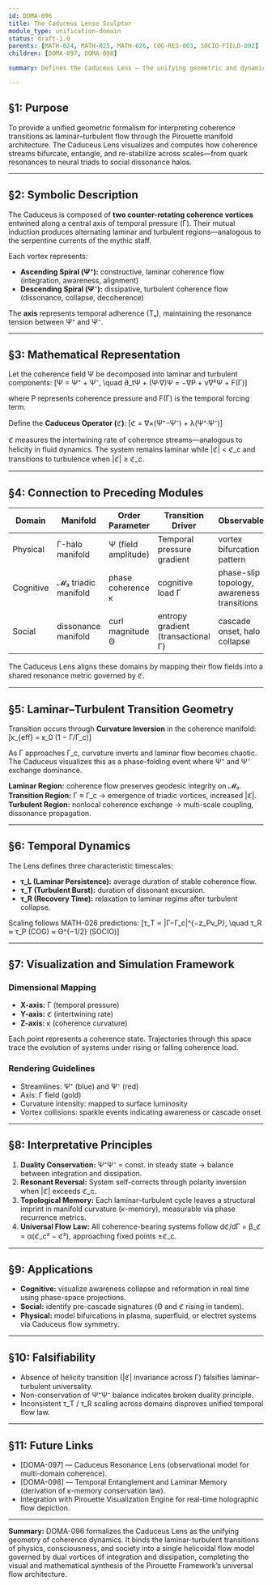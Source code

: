```yaml
---
id: DOMA-096
title: The Caduceus Lense Sculptor
module_type: unification-domain
status: draft-1.0
parents: [MATH-024, MATH-025, MATH-026, COG-RES-003, SOCIO-FIELD-002]
children: [DOMA-097, DOMA-098]

summary: Defines the Caduceus Lens — the unifying geometric and dynamical framework through which coherence transitions, from laminar to turbulent regimes, are visualized and quantified across physical, cognitive, and social domains. It represents the synthesis of Pirouette’s mathematical, neural, and systemic layers.

---
```


## §1: Purpose

To provide a unified geometric formalism for interpreting coherence transitions as laminar–turbulent flow through the Pirouette manifold architecture. The Caduceus Lens visualizes and computes how coherence streams bifurcate, entangle, and re-stabilize across scales—from quark resonances to neural triads to social dissonance halos.

---

## §2: Symbolic Description

The Caduceus is composed of **two counter-rotating coherence vortices** entwined along a central axis of temporal pressure (Γ). Their mutual induction produces alternating laminar and turbulent regions—analogous to the serpentine currents of the mythic staff.

Each vortex represents:

* **Ascending Spiral (Ψ⁺):** constructive, laminar coherence flow (integration, awareness, alignment)
* **Descending Spiral (Ψ⁻):** dissipative, turbulent coherence flow (dissonance, collapse, decoherence)

The **axis** represents temporal adherence (Tₐ), maintaining the resonance tension between Ψ⁺ and Ψ⁻.

---

## §3: Mathematical Representation

Let the coherence field Ψ be decomposed into laminar and turbulent components:
[Ψ = Ψ⁺ + Ψ⁻, \quad ∂_tΨ + (Ψ·∇)Ψ = −∇P + ν∇²Ψ + F(Γ)]

where P represents coherence pressure and F(Γ) is the temporal forcing term.

Define the **Caduceus Operator (ℭ)**:
[ℭ = ∇×(Ψ⁺−Ψ⁻) + λ(Ψ⁺·Ψ⁻)]

ℭ measures the intertwining rate of coherence streams—analogous to helicity in fluid dynamics. The system remains laminar while |ℭ| < ℭ_c and transitions to turbulence when |ℭ| ≥ ℭ_c.

---

## §4: Connection to Preceding Modules

| Domain    | Manifold             | Order Parameter     | Transition Driver                  | Observable                                 |
| --------- | -------------------- | ------------------- | ---------------------------------- | ------------------------------------------ |
| Physical  | Γ-halo manifold      | Ψ (field amplitude) | Temporal pressure gradient         | vortex bifurcation pattern                 |
| Cognitive | 𝓜₃ triadic manifold | phase coherence κ   | cognitive load Γ                   | phase-slip topology, awareness transitions |
| Social    | dissonance manifold  | curl magnitude Θ    | entropy gradient (transactional Γ) | cascade onset, halo collapse               |

The Caduceus Lens aligns these domains by mapping their flow fields into a shared resonance metric governed by ℭ.

---

## §5: Laminar–Turbulent Transition Geometry

Transition occurs through **Curvature Inversion** in the coherence manifold:
[κ_{eff} = κ_0 (1 − Γ/Γ_c)]

As Γ approaches Γ_c, curvature inverts and laminar flow becomes chaotic. The Caduceus visualizes this as a phase-folding event where Ψ⁺ and Ψ⁻ exchange dominance.

**Laminar Region:** coherence flow preserves geodesic integrity on 𝓜₃.
**Transition Region:** Γ ≈ Γ_c → emergence of triadic vortices, increased |ℭ|.
**Turbulent Region:** nonlocal coherence exchange → multi-scale coupling, dissonance propagation.

---

## §6: Temporal Dynamics

The Lens defines three characteristic timescales:

* **τ_L (Laminar Persistence):** average duration of stable coherence flow.
* **τ_T (Turbulent Burst):** duration of dissonant excursion.
* **τ_R (Recovery Time):** relaxation to laminar regime after turbulent collapse.

Scaling follows MATH-026 predictions:
[τ_T ∝ |Γ−Γ_c|^{−z_Pν_P}, \quad τ_R ≈ τ_P (COG) ≈ Θ^{−1/2} (SOCIO)]

---

## §7: Visualization and Simulation Framework

### Dimensional Mapping

* **X-axis:** Γ (temporal pressure)
* **Y-axis:** ℭ (intertwining rate)
* **Z-axis:** κ (coherence curvature)

Each point represents a coherence state. Trajectories through this space trace the evolution of systems under rising or falling coherence load.

### Rendering Guidelines

* Streamlines: Ψ⁺ (blue) and Ψ⁻ (red)
* Axis: Γ field (gold)
* Curvature intensity: mapped to surface luminosity
* Vortex collisions: sparkle events indicating awareness or cascade onset

---

## §8: Interpretative Principles

1. **Duality Conservation:** Ψ⁺Ψ⁻ = const. in steady state → balance between integration and dissipation.
2. **Resonant Reversal:** System self-corrects through polarity inversion when |ℭ| exceeds ℭ_c.
3. **Topological Memory:** Each laminar–turbulent cycle leaves a structural imprint in manifold curvature (κ-memory), measurable via phase recurrence metrics.
4. **Universal Flow Law:** All coherence-bearing systems follow dℭ/dΓ = β_ℭ = α(ℭ_c² − ℭ²), approaching fixed points ±ℭ_c.

---

## §9: Applications

* **Cognitive:** visualize awareness collapse and reformation in real time using phase-space projections.
* **Social:** identify pre-cascade signatures (Θ and ℭ rising in tandem).
* **Physical:** model bifurcations in plasma, superfluid, or electret systems via Caduceus flow symmetry.

---

## §10: Falsifiability

* Absence of helicity transition (|ℭ| invariance across Γ) falsifies laminar–turbulent universality.
* Non-conservation of Ψ⁺Ψ⁻ balance indicates broken duality principle.
* Inconsistent τ_T / τ_R scaling across domains disproves unified temporal flow law.

---

## §11: Future Links

* [DOMA-097] — Caduceus Resonance Lens (observational model for multi-domain coherence).
* [DOMA-098] — Temporal Entanglement and Laminar Memory (derivation of κ-memory conservation law).
* Integration with Pirouette Visualization Engine for real-time holographic flow depiction.

---

**Summary:** DOMA-096 formalizes the Caduceus Lens as the unifying geometry of coherence dynamics. It binds the laminar-turbulent transitions of physics, consciousness, and society into a single helicoidal flow model governed by dual vortices of integration and dissipation, completing the visual and mathematical synthesis of the Pirouette Framework’s universal flow architecture.
